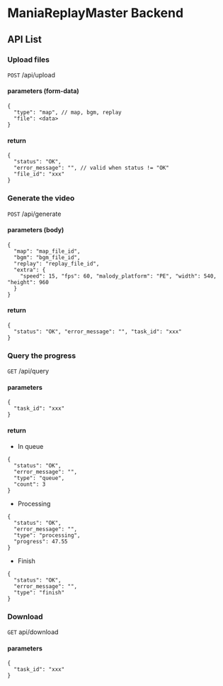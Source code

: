 # ManiaReplayMaster Backend

## API List

### Upload files
`POST` /api/upload
#### parameters (form-data)
```
{
  "type": "map", // map, bgm, replay
  "file": <data>
}
```
#### return
```
{
  "status": "OK", 
  "error_message": "", // valid when status != "OK"
  "file_id": "xxx"
}
```

### Generate the video
`POST` /api/generate
#### parameters (body)
```
{
  "map": "map_file_id",
  "bgm": "bgm_file_id",
  "replay": "replay_file_id",
  "extra": {
    "speed": 15, "fps": 60, "malody_platform": "PE", "width": 540, "height": 960
  }
}
```
#### return
```
{
  "status": "OK", "error_message": "", "task_id": "xxx"
}
```

### Query the progress
`GET` /api/query
#### parameters
```
{
  "task_id": "xxx"
}
```
#### return
- In queue
```
{
  "status": "OK",
  "error_message": "",
  "type": "queue",
  "count": 3
}
```
- Processing
```
{
  "status": "OK",
  "error_message": "",
  "type": "processing",
  "progress": 47.55
}
```
- Finish
```
{
  "status": "OK",
  "error_message": "",
  "type": "finish"
}
```

### Download
`GET` api/download
#### parameters
```
{
  "task_id": "xxx"
}
```